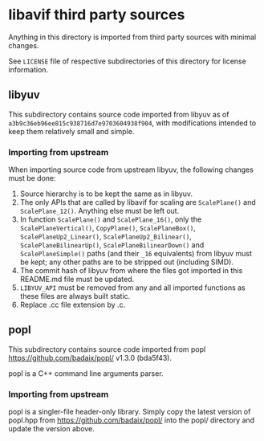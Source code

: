 # libavif third party sources

Anything in this directory is imported from third party sources with minimal changes.

See `LICENSE` file of respective subdirectories of this directory for license information.

## libyuv

This subdirectory contains source code imported from libyuv as of `a3b9c36eb96ee815c938716d7e9703604938f904`, with
modifications intended to keep them relatively small and simple.

### Importing from upstream

When importing source code from upstream libyuv, the following changes must be done:

1. Source hierarchy is to be kept the same as in libyuv.
2. The only APIs that are called by libavif for scaling are `ScalePlane()` and `ScalePlane_12()`. Anything else must be
   left out.
3. In function `ScalePlane()` and `ScalePlane_16()`, only the `ScalePlaneVertical()`, `CopyPlane()`, `ScalePlaneBox()`,
   `ScalePlaneUp2_Linear()`, `ScalePlaneUp2_Bilinear()`, `ScalePlaneBilinearUp()`, `ScalePlaneBilinearDown()` and
   `ScalePlaneSimple()` paths (and their `_16` equivalents) from libyuv must be kept; any other paths are to be stripped
   out (including SIMD).
4. The commit hash of libyuv from where the files got imported in this README.md file must be updated.
5. `LIBYUV_API` must be removed from any and all imported functions as these files are always built static.
6. Replace .cc file extension by .c.

## popl

This subdirectory contains source code imported from popl https://github.com/badaix/popl/ v1.3.0 (bda5f43).

popl is a C++ command line arguments parser.

### Importing from upstream

popl is a singler-file header-only library. Simply copy the latest version of popl.hpp
from https://github.com/badaix/popl/ into the popl/ directory and update the version above.
